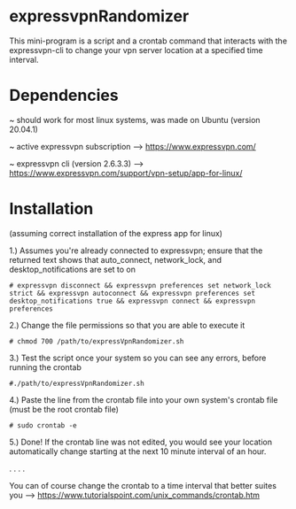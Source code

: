 # expressvpnRandomizer


This mini-program is a script and a crontab command that interacts with the expressvpn-cli to change your vpn server location at a specified time interval.






# Dependencies

~ should work for most linux systems, was made on Ubuntu (version 20.04.1)

~ active expressvpn subscription --> https://www.expressvpn.com/

~ expressvpn cli (version 2.6.3.3) --> https://www.expressvpn.com/support/vpn-setup/app-for-linux/


# Installation
(assuming correct installation of the express app for linux)

1.) Assumes you're already connected to expressvpn; ensure that the returned text shows that auto_connect, network_lock, and desktop_notifications are set to on
    
    # expressvpn disconnect && expressvpn preferences set network_lock strict && expressvpn autoconnect && expressvpn preferences set desktop_notifications true && expressvpn connect && expressvpn preferences
    

2.) Change the file permissions so that you are able to execute it

    # chmod 700 /path/to/expressVpnRandomizer.sh

3.) Test the script once your system so you can see any errors, before running the crontab
    
    #./path/to/expressVpnRandomizer.sh
    
  
4.) Paste the line from the crontab file into your own system's crontab file (must be the root crontab file)  

    # sudo crontab -e 
    

5.) Done! If the crontab line was not edited, you would see your location automatically change starting at the next 10 minute interval of an hour.


.
.
.
.

You can of course change the crontab to a time interval that better suites you --> https://www.tutorialspoint.com/unix_commands/crontab.htm





